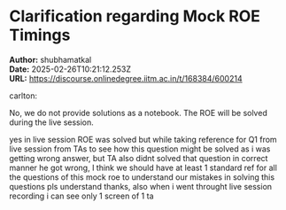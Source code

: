 # Clarification regarding Mock ROE Timings

**Author:** shubhamatkal  
**Date:** 2025-02-26T10:21:12.253Z  
**URL:** https://discourse.onlinedegree.iitm.ac.in/t/168384/600214




 carlton:

No, we do not provide solutions as a notebook. The ROE will be solved during the live session.


yes in live session ROE was solved but while taking reference for Q1 from live session from TAs to see how this question might be solved as i was getting wrong answer, but TA also didnt solved that question in correct manner he got wrong, I think we should have at least 1 standard ref for all the questions of this mock roe to understand our mistakes in solving this questions pls understand thanks,
also when i went throught live session recording i can see only 1 screen of 1 ta
